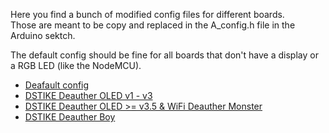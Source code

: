 Here you find a bunch of modified config files for different boards.  
Those are meant to be copy and replaced in the A_config.h file in the Arduino sektch.  

The default config should be fine for all boards that don't have a display or a RGB LED (like the NodeMCU).  

- [Deafault config](https://github.com/spacehuhn/esp8266_deauther/blob/master/configs/default.txt) 
- [DSTIKE Deauther OLED v1 - v3](https://github.com/spacehuhn/esp8266_deauther/blob/master/configs/deauther_board_oled.txt)
- [DSTIKE Deauther OLED >= v3.5 & WiFi Deauther Monster](https://github.com/spacehuhn/esp8266_deauther/blob/master/configs/deauther_board_oled_RGB.txt)
- [DSTIKE Deauther Boy](https://github.com/spacehuhn/esp8266_deauther/blob/master/configs/deauther_boy.txt)
